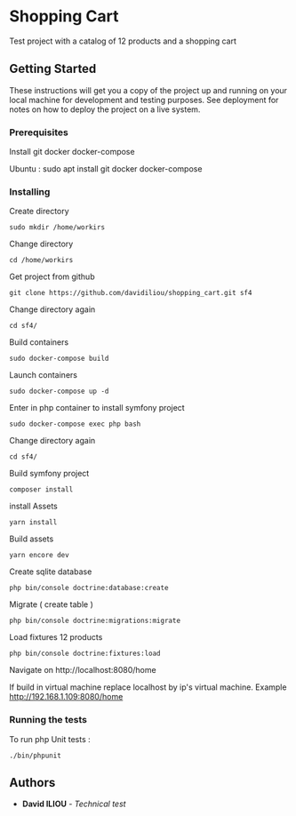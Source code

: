 
# Shopping Cart

Test project with a catalog of 12 products and a shopping cart

## Getting Started

These instructions will get you a copy of the project up and running on your local machine for development and testing purposes. See deployment for notes on how to deploy the project on a live system.

### Prerequisites

Install git docker docker-compose

Ubuntu : 
sudo apt install git docker docker-compose


### Installing

Create directory

`sudo mkdir /home/workirs`

Change directory

    cd /home/workirs

Get project from github

    git clone https://github.com/davidiliou/shopping_cart.git sf4

Change directory again

    cd sf4/

Build containers

    sudo docker-compose build


Launch containers

    sudo docker-compose up -d

Enter in php container to install symfony project

    sudo docker-compose exec php bash


Change directory again

    cd sf4/

Build symfony project

    composer install

install Assets

    yarn install


Build assets

    yarn encore dev


Create sqlite database

    php bin/console doctrine:database:create

Migrate ( create table )

    php bin/console doctrine:migrations:migrate


Load fixtures 12 products

    php bin/console doctrine:fixtures:load


Navigate on
http://localhost:8080/home

If build in virtual machine replace localhost by ip's virtual machine. 
Example http://192.168.1.109:8080/home


### Running the tests

To run php Unit tests :


    ./bin/phpunit

## Authors

* **David ILIOU** - *Technical test*
